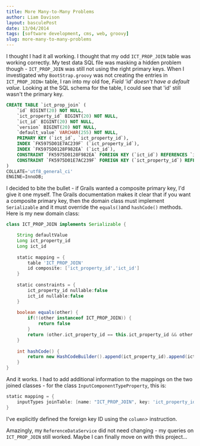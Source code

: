 ```yaml
---
title: More Many-to-Many Problems
author: Liam Davison
layout: basculePost
date: 13/04/2014
tags: [software development, cms, web, groovy]
slug: more-many-to-many-problems
---
```

I thought I had it all working. I thought that my odd `ICT_PROP_JOIN` table was working correctly. My test data SQL file was masking a hidden problem though - `ICT_PROP_JOIN` was still not using the right primary keys. When I investigated why `BootStrap.groovy` was not creating the entries in `ICT_PROP_JOIN<` table, I ran into my old foe, _Field 'id' doesn't have a default value_. Looking at the SQL schema for the table, I could see that 'id' still wasn't the primary key.

```sql
CREATE TABLE `ict_prop_join` (
	`id` BIGINT(20) NOT NULL,
	`ict_property_id` BIGINT(20) NOT NULL,
	`ict_id` BIGINT(20) NOT NULL,
	`version` BIGINT(20) NOT NULL,
	`default_value` VARCHAR(255) NOT NULL,
	PRIMARY KEY (`ict_id`, `ict_property_id`),
	INDEX `FK5975D01E7AC239F` (`ict_property_id`),
	INDEX `FK5975D0128F982EA` (`ict_id`),
	CONSTRAINT `FK5975D0128F982EA` FOREIGN KEY (`ict_id`) REFERENCES `input_component_type` (`id`),
	CONSTRAINT `FK5975D01E7AC239F` FOREIGN KEY (`ict_property_id`) REFERENCES `input_component_type_property` (`id`)
)
COLLATE='utf8_general_ci'
ENGINE=InnoDB;
```

I decided to bite the bullet - if Grails wanted a composite primary key, I'd give it one myself. The Grails documentation makes it clear that if you want a composite primary key, then the domain class must implement `Serializable` and it must override the `equals()`and `hashCode()` methods. Here is my new domain class:

```groovy
class ICT_PROP_JOIN implements Serializable {

	String defaultValue
	Long ict_property_id
	Long ict_id
	
	static mapping = {
		table 'ICT_PROP_JOIN'
		id composite: ['ict_property_id','ict_id']
	}
	
	static constraints = {
		ict_property_id nullable:false
		ict_id nullable:false 
	}
	
	boolean equals(other) {
		if(!(other instanceof ICT_PROP_JOIN)) {
			return false
		}
		return (other.ict_property_id == this.ict_property_id && other.ict_id == this.ict_id && other.defaultValue == this.defaultValue)
	}
	
	int hashCode() {
		return new HashCodeBuilder().append(ict_property_id).append(ict_id).append(defaultValue).toHashCode()
	}
}
```

And it works. I had to add additional information to the mappings on the two joined classes - for the class `InputComponentTypeProperty`, this is:

```groovy
static mapping = {
	inputTypes joinTable: [name: "ICT_PROP_JOIN", key: 'ict_property_id', column: 'ict_id' ]
}
```

I've explicitly defined the foreign key ID using the `column`> instruction.

Amazingly, my `ReferenceDataService` did not need changing - my queries on `ICT_PROP_JOIN` still worked. Maybe I can finally move on with this project...

